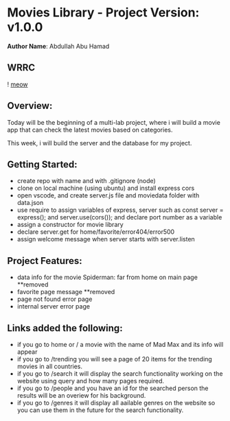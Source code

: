 # Movies Library - Project Version: v1.0.0

**Author Name**: Abdullah Abu Hamad

## WRRC

! [meow](./image.jpeg)

## Overview:

Today will be the beginning of a multi-lab project, where i will build a movie app that can check the latest movies based on categories.

This week, i will build the server and the database for my project.

## Getting Started:

- create repo with name and with .gitignore (node)
- clone on local machine (using ubuntu) and install express cors
- open vscode, and create server.js file and moviedata folder with data.json
- use require to assign variables of express, server such as const server = express(); and server.use(cors()); and declare port number as a variable
- assign a constructor for movie library
- declare server.get for home/favorite/error404/error500
- assign welcome message when server starts with server.listen

## Project Features:

- data info for the movie Spiderman: far from home on main page **removed
- favorite page message **removed
- page not found error page
- internal server error page

## Links added the following:

- if you go to home or / a movie with the name of Mad Max and its info will appear
- if you go to /trending you will see a page of 20 items for the trending movies in all countries.
- if you go to /search it will display the search functionality working on the website using query and how many pages required.
- if you go to /people and you have an id for the searched person the results will be an overiew for his background.
- if you go to /genres it will display all aailable genres on the website so you can use them in the future for the search functionality.
